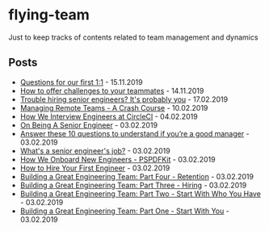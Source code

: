 # flying-team
Just to keep tracks of contents related to team management and dynamics

## Posts

- [Questions for our first 1:1](https://larahogan.me/blog/first-one-on-one-questions/) - 15.11.2019
- [How to offer challenges to your teammates](https://larahogan.me/blog/benefits-offering-challenges/) - 14.11.2019
- [Trouble hiring senior engineers? It's probably you](https://hiringengineersbook.com/post/trouble-hiring/) - 17.02.2019
- [Managing Remote Teams - A Crash Course](http://klinger.io/post/180989912140/managing-remote-teams-a-crash-course) - 10.02.2019
- [How We Interview Engineers at CircleCI](https://circleci.com/blog/how-we-interview-engineers-at-circleci/) - 04.02.2019
- [On Being A Senior Engineer](https://www.kitchensoap.com/2012/10/25/on-being-a-senior-engineer/) - 03.02.2019
- [Answer these 10 questions to understand if you’re a good manager](https://qz.com/work/1447711/how-to-tell-if-youre-a-good-manager/) - 03.02.2019
- [What's a senior engineer's job?](https://jvns.ca/blog/senior-engineer/) - 03.02.2019
- [How We Onboard New Engineers - PSPDFKit](https://pspdfkit.com/blog/2018/onboarding-new-engineers/) - 03.02.2019
- [How to Hire Your First Engineer](https://blog.ycombinator.com/how-to-hire-your-first-engineer/) - 03.02.2019
- [Building a Great Engineering Team: Part Four - Retention](https://www.bignerdranch.com/blog/building-a-great-engineering-team-part-four-retention/) - 03.02.2019
- [Building a Great Engineering Team: Part Three - Hiring](https://www.bignerdranch.com/blog/building-a-great-engineering-team-part-three-hiring/) - 03.02.2019
- [Building a Great Engineering Team: Part Two - Start With Who You Have](https://www.bignerdranch.com/blog/building-a-great-engineering-team-part-two-start-with-who-you-have/) - 03.02.2019
- [Building a Great Engineering Team: Part One - Start With You](https://www.bignerdranch.com/blog/building-a-great-engineering-team-part-one-start-with-you/) - 03.02.2019
